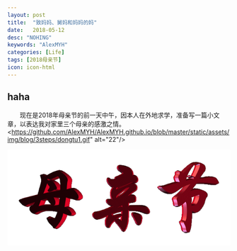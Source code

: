 ```yaml
---
layout: post
title:  "致妈妈、舅妈和妈妈的妈"
date:   2018-05-12
desc: "NOHING"
keywords: "AlexMYH"
categories: [Life]
tags: [2018母亲节]
icon: icon-html
---
```



## haha
&emsp;&emsp;现在是2018年母亲节的前一天中午，因本人在外地求学，准备写一篇小文章，以表达我对家里三个母亲的感激之情。
<https://github.com/AlexMYH/AlexMYH.github.io/blob/master/static/assets/img/blog/3steps/dongtu1.gif" alt="22"/>

![i](https://github.com/AlexMYH/AlexMYH.github.io/blob/master/static/assets/img/blog/3steps/dongtu1.gif)
